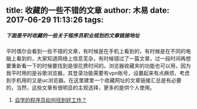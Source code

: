 title: 收藏的一些不错的文章
author: 木易
date: 2017-06-29 11:13:26
tags:
---
##### 下面是平时收藏的一些关于程序员职业规划的文章链接地址
平时偶尔会看到一些不错的文章，有时候是在手机上看到的，有时候是在不同的电脑上看到的，大家知道网络上信息芜杂，有时候错过了一篇文章，过一段时间再想要重新看一下的时候要找到是很花费时间的。浏览器收藏夹的功能也可以用，因为我平时用的是谷歌浏览器，其登录功能需要有vpn账号，设置起来有点麻烦，考虑到手机用的又是uc浏览器。在这里建里一个收藏网址的文章链接汇总是有必要的，当然，这些文章有很明显的主观选择，更多的是供个人使用。  
1. [自学的程序员如何找到好工作？](http://blog.jobbole.com/111497/)